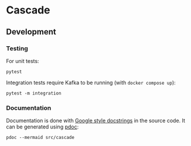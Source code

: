 # Cascade

## Development

### Testing

For unit tests:

```
pytest
```

Integration tests require Kafka to be running (with `docker compose up`):

```
pytest -m integration
```


### Documentation

Documentation is done with [Google style docstrings](https://google.github.io/styleguide/pyguide.html) in the source code. 
It can be generated using [pdoc](https://pdoc.dev/docs/pdoc.html):

```
pdoc --mermaid src/cascade
```


